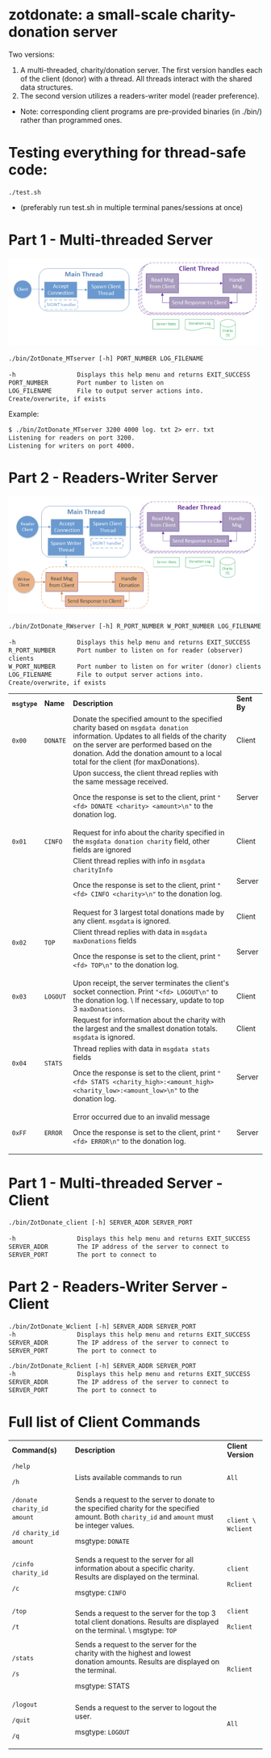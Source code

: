 

# zotdonate: a small-scale charity-donation server 
Two versions: 
1) A multi-threaded, charity/donation server. The first version handles each of the client (donor) with a thread. All threads interact with the shared data structures. 
2) The second version utilizes a readers-writer model (reader preference).

- Note: corresponding client programs are pre-provided binaries (in ./bin/) rather than programmed ones. 

# Testing everything for thread-safe code:
```
./test.sh
```
-  (preferably run test.sh in multiple terminal panes/sessions at once)
# Part 1 - Multi-threaded Server


![alt_text](./images/image1.png "image_tooltip")


```
./bin/ZotDonate_MTserver [-h] PORT_NUMBER LOG_FILENAME

-h                 Displays this help menu and returns EXIT_SUCCESS
PORT_NUMBER        Port number to listen on
LOG_FILENAME       File to output server actions into. Create/overwrite, if exists
```

Example:
```
$ ./bin/ZotDonate_MTserver 3200 4000 log. txt 2> err. txt
Listening for readers on port 3200.
Listening for writers on port 4000.
```



# Part 2 - Readers-Writer Server


![alt_text](./images/image2.png "image_tooltip")


```
./bin/ZotDonate_RWserver [-h] R_PORT_NUMBER W_PORT_NUMBER LOG_FILENAME

-h                 Displays this help menu and returns EXIT_SUCCESS
R_PORT_NUMBER      Port number to listen on for reader (observer) clients
W_PORT_NUMBER      Port number to listen on for writer (donor) clients
LOG_FILENAME       File to output server actions into. Create/overwrite, if exists
```



<table>
  <tr>
   <td><strong><code>msgtype</code></strong>
   </td>
   <td><strong>Name</strong>
   </td>
   <td><strong>Description</strong>
   </td>
   <td><strong>Sent By</strong>
   </td>
  </tr>
  <tr>
   <td><code>0x00</code>
   </td>
   <td><code>DONATE</code>
   </td>
   <td>Donate the specified amount to the specified charity based on <code>msgdata donation</code> information. Updates to all fields of the charity on the server are performed based on the donation. Add the donation amount to a local total for the client (for maxDonations).
   </td>
   <td>Client
   </td>
  </tr>
  <tr>
   <td>
   </td>
   <td>
   </td>
   <td>Upon success, the client thread replies with the same message received.
<p>
Once the response is set to the client, print <code>"&lt;fd> DONATE &lt;charity> &lt;amount>\n"</code> to the donation log. 
   </td>
   <td>Server
   </td>
  </tr>
  <tr>
   <td><code>0x01</code>
   </td>
   <td><code>CINFO</code>
   </td>
   <td>Request for info about the charity specified in the  <code>msgdata donation charity</code> field, other fields are ignored  
   </td>
   <td>Client
   </td>
  </tr>
  <tr>
   <td>
   </td>
   <td>
   </td>
   <td>Client thread replies with info in <code>msgdata charityInfo</code>
<p>
Once the response is set to the client, print <code>"&lt;fd> CINFO &lt;charity>\n"</code> to the donation log. 
   </td>
   <td>Server
   </td>
  </tr>
  <tr>
   <td rowspan="2" ><code>0x02</code>
   </td>
   <td rowspan="2" ><code>TOP</code>
   </td>
   <td>Request for 3 largest total donations made by any client. <code>msgdata</code> is ignored.
   </td>
   <td>Client
   </td>
  </tr>
  <tr>
   <td>Client thread replies with data in <code>msgdata maxDonations</code> fields
<p>
Once the response is set to the client, print <code>"&lt;fd> TOP\n"</code> to the donation log. 
   </td>
   <td>Server
   </td>
  </tr>
  <tr>
   <td><code>0x03</code>
   </td>
   <td><code>LOGOUT</code>
   </td>
   <td>Upon receipt, the server terminates the client's socket connection. Print <code>"&lt;fd> LOGOUT\n"</code> to the donation log.  \
If necessary, update to top 3 <code>maxDonations</code>. 
   </td>
   <td>Client
   </td>
  </tr>
  <tr>
   <td rowspan="2" ><code>0x04</code>
   </td>
   <td rowspan="2" ><code>STATS</code>
   </td>
   <td>Request for information about the charity with the largest and the smallest donation totals. <code>msgdata</code> is ignored.
   </td>
   <td>Client
   </td>
  </tr>
  <tr>
   <td>Thread replies with data in <code>msgdata stats</code> fields
<p>
Once the response is set to the client, print <code>"&lt;fd> STATS &lt;charity_high>:&lt;amount_high> &lt;charity_low>:&lt;amount_low>\n"</code> to the donation log. 
   </td>
   <td>Server
   </td>
  </tr>
  <tr>
   <td><code>0xFF</code>
   </td>
   <td><code>ERROR</code>
   </td>
   <td>Error occurred due to an invalid message
<p>
Once the response is set to the client, print <code>"&lt;fd> ERROR\n"</code> to the donation log. 
   </td>
   <td>Server
   </td>
  </tr>
</table>



# Part 1 - Multi-threaded Server - Client


```
./bin/ZotDonate_client [-h] SERVER_ADDR SERVER_PORT

-h                 Displays this help menu and returns EXIT_SUCCESS
SERVER_ADDR        The IP address of the server to connect to
SERVER_PORT        The port to connect to
```



# Part 2 - Readers-Writer Server  - Client


```
./bin/ZotDonate_Wclient [-h] SERVER_ADDR SERVER_PORT
-h                 Displays this help menu and returns EXIT_SUCCESS
SERVER_ADDR        The IP address of the server to connect to
SERVER_PORT        The port to connect to
```



```
./bin/ZotDonate_Rclient [-h] SERVER_ADDR SERVER_PORT
-h                 Displays this help menu and returns EXIT_SUCCESS
SERVER_ADDR        The IP address of the server to connect to
SERVER_PORT        The port to connect to
```



# Full list of Client Commands


<table>
  <tr>
   <td><strong>Command(s)</strong>
   </td>
   <td><strong>Description</strong>
   </td>
   <td><strong>Client Version</strong>
   </td>
  </tr>
  <tr>
   <td><code>/help</code>
<p>
<code>/h</code>
   </td>
   <td>Lists available commands to run
   </td>
   <td><code>All</code>
   </td>
  </tr>
  <tr>
   <td><code>/donate charity_id amount</code>
<p>
<code>/d charity_id amount</code>
   </td>
   <td>Sends a request to the server to donate to the specified charity for the specified amount. Both <code>charity_id</code> and <code>amount</code> must be integer values.
<p>
msgtype: <code>DONATE</code>
   </td>
   <td><code>client \
Wclient</code>
   </td>
  </tr>
  <tr>
   <td><code>/cinfo charity_id</code>
<p>
<code>/c</code>
   </td>
   <td>Sends a request to the server for all information about a specific charity. Results are displayed on the terminal.
<p>
msgtype: <code>CINFO</code>
   </td>
   <td><code>client</code>
<p>
<code>Rclient</code>
   </td>
  </tr>
  <tr>
   <td><code>/top</code>
<p>
<code>/t </code>
   </td>
   <td>Sends a request to the server for the top 3 total client donations. Results are displayed on the terminal. \
msgtype: <code>TOP</code>
   </td>
   <td><code>client</code>
<p>
<code>Rclient</code>
   </td>
  </tr>
  <tr>
   <td><code>/stats</code>
<p>
<code>/s</code>
   </td>
   <td>Sends a request to the server for the charity with the highest and lowest donation amounts. Results are displayed on the terminal.
<p>
msgtype: STATS
   </td>
   <td><code>Rclient</code>
   </td>
  </tr>
  <tr>
   <td><code>/logout</code>
<p>
<code>/quit</code>
<p>
<code>/q</code>
   </td>
   <td>Sends a request to the server to logout the user. 
<p>
msgtype: <code>LOGOUT</code>
   </td>
   <td><code>All</code>
   </td>
  </tr>
</table>

